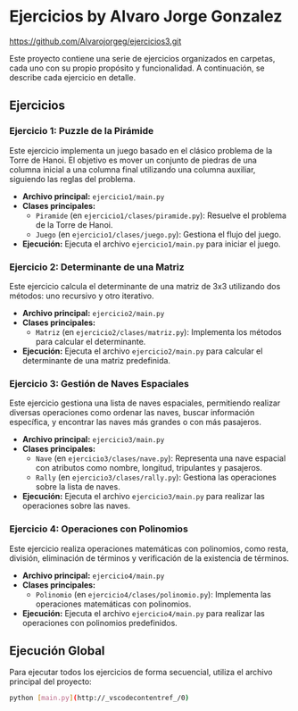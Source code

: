 # Ejercicios by Alvaro Jorge Gonzalez

https://github.com/Alvarojorgeg/ejercicios3.git

Este proyecto contiene una serie de ejercicios organizados en carpetas, cada uno con su propio propósito y funcionalidad. A continuación, se describe cada ejercicio en detalle.

## Ejercicios

### Ejercicio 1: Puzzle de la Pirámide
Este ejercicio implementa un juego basado en el clásico problema de la Torre de Hanoi. El objetivo es mover un conjunto de piedras de una columna inicial a una columna final utilizando una columna auxiliar, siguiendo las reglas del problema.

- **Archivo principal:** `ejercicio1/main.py`
- **Clases principales:**
  - `Piramide` (en `ejercicio1/clases/piramide.py`): Resuelve el problema de la Torre de Hanoi.
  - `Juego` (en `ejercicio1/clases/juego.py`): Gestiona el flujo del juego.
- **Ejecución:** Ejecuta el archivo `ejercicio1/main.py` para iniciar el juego.

### Ejercicio 2: Determinante de una Matriz
Este ejercicio calcula el determinante de una matriz de 3x3 utilizando dos métodos: uno recursivo y otro iterativo.

- **Archivo principal:** `ejercicio2/main.py`
- **Clases principales:**
  - `Matriz` (en `ejercicio2/clases/matriz.py`): Implementa los métodos para calcular el determinante.
- **Ejecución:** Ejecuta el archivo `ejercicio2/main.py` para calcular el determinante de una matriz predefinida.

### Ejercicio 3: Gestión de Naves Espaciales
Este ejercicio gestiona una lista de naves espaciales, permitiendo realizar diversas operaciones como ordenar las naves, buscar información específica, y encontrar las naves más grandes o con más pasajeros.

- **Archivo principal:** `ejercicio3/main.py`
- **Clases principales:**
  - `Nave` (en `ejercicio3/clases/nave.py`): Representa una nave espacial con atributos como nombre, longitud, tripulantes y pasajeros.
  - `Rally` (en `ejercicio3/clases/rally.py`): Gestiona las operaciones sobre la lista de naves.
- **Ejecución:** Ejecuta el archivo `ejercicio3/main.py` para realizar las operaciones sobre las naves.

### Ejercicio 4: Operaciones con Polinomios
Este ejercicio realiza operaciones matemáticas con polinomios, como resta, división, eliminación de términos y verificación de la existencia de términos.

- **Archivo principal:** `ejercicio4/main.py`
- **Clases principales:**
  - `Polinomio` (en `ejercicio4/clases/polinomio.py`): Implementa las operaciones matemáticas con polinomios.
- **Ejecución:** Ejecuta el archivo `ejercicio4/main.py` para realizar las operaciones con polinomios predefinidos.

## Ejecución Global
Para ejecutar todos los ejercicios de forma secuencial, utiliza el archivo principal del proyecto:

```bash
python [main.py](http://_vscodecontentref_/0)